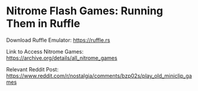 # Nitrome Flash Games: Running Them in Ruffle


Download Ruffle Emulator: https://ruffle.rs

Link to Access Nitrome Games: https://archive.org/details/all_nitrome_games

Relevant Reddit Post: https://www.reddit.com/r/nostalgia/comments/bzp02s/play_old_miniclip_games
